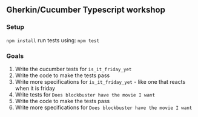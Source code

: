## Gherkin/Cucumber Typescript workshop

### Setup
`npm install`
 run tests using: `npm test`

### Goals
1. Write the cucumber tests for  `is_it_friday_yet`
2. Write the code to make the tests pass
3. Write more specifications for `is_it_friday_yet` - like one that reacts when it is friday
4. Write tests for `Does blockbuster have the movie I want`
5. Write the code to make the tests pass 
6. Write more specifications for `Does blockbuster have the movie I want`
